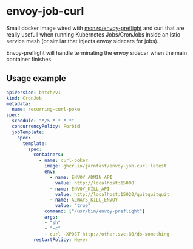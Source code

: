 # envoy-job-curl
Small docker image wired with [monzo/envoy-preflight](https://github.com/monzo/envoy-preflight) and curl that are really usefull when running Kubernetes Jobs/CronJobs inside an Istio service mesh (or similar that injects envoy sidecars for jobs).

Envoy-preflight will handle terminating the envoy sidecar when the main container finishes.

## Usage example

```yaml
apiVersion: batch/v1
kind: CronJob
metadata:
  name: recurring-curl-poke
spec:
  schedule: "*/5 * * * *"
  concurrencyPolicy: Forbid
  jobTemplate:
    spec:
      template:
        spec:
          containers:
            - name: curl-poker
              image: ghcr.io/jarnfast/envoy-job-curl:latest
              env:
                - name: ENVOY_ADMIN_API
                  value: http://localhost:15000
                - name: ENVOY_KILL_API
                  value: http://localhost:15020/quitquitquit
                - name: ALWAYS_KILL_ENVOY
                  value: "true"
              command: ["/usr/bin/envoy-preflight"]
              args:
              - "sh"
              - "-c"
              - curl -XPOST http://other.svc:80/do-something
          restartPolicy: Never
```
